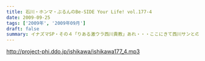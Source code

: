 ```yaml
---
title: 石川・ホンマ・ぶるんのBe-SIDE Your Life! vol.177-4
date: 2009-09-25
tags: ['2009年', '2009年09月']
draft: false
summary: イナズマSP・その４「りある激ウラ西川貴教」あれ・・・ここにきて西川サンとのお話をイチバン長くしちゃったりしているわけです。いわゆる裏話的な・・・多少、反省と愚痴も有りです。NAMAE
---
```


http://project-phi.ddo.jp/ishikawa/ishikawa177_4.mp3
